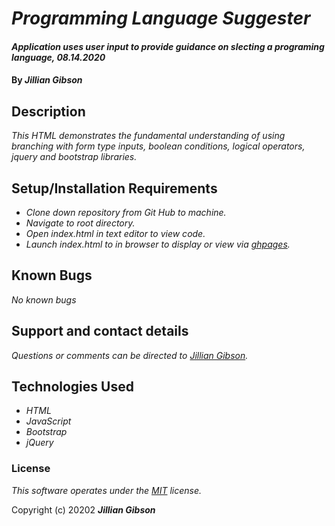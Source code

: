 # _Programming Language Suggester_

#### _Application uses user input to provide guidance on slecting a programing language, 08.14.2020_

#### By _**Jillian Gibson**_

## Description

_This HTML demonstrates the fundamental understanding of using branching with form type inputs, boolean conditions, logical operators, jquery and bootstrap libraries._

## Setup/Installation Requirements

* _Clone down repository from Git Hub to machine._
* _Navigate to root directory._
* _Open index.html in text editor to view code._
* _Launch index.html to in browser to display or view via [ghpages](https://jillianlg.github.io/language-suggester/)._


## Known Bugs

_No known bugs_

## Support and contact details

_Questions or comments can be directed to [Jillian Gibson](jillian.l.gibson@gmail.com)._

## Technologies Used

* _HTML_
* _JavaScript_
* _Bootstrap_
* _jQuery_

### License

*_This software operates under the [MIT](https://en.wikipedia.org/wiki/MIT_License) license._*

Copyright (c) 20202 **_Jillian Gibson_**